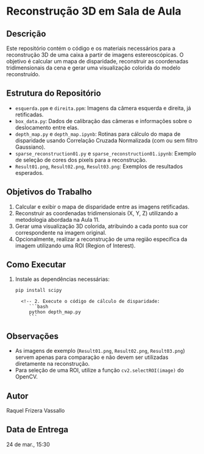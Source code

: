 # Reconstrução 3D em Sala de Aula

## Descrição

Este repositório contém o código e os materiais necessários para a reconstrução 3D de uma caixa a partir de imagens estereoscópicas. O objetivo é calcular um mapa de disparidade, reconstruir as coordenadas tridimensionais da cena e gerar uma visualização colorida do modelo reconstruído.

## Estrutura do Repositório

- `esquerda.ppm` e `direita.ppm`: Imagens da câmera esquerda e direita, já retificadas.
- `box_data.py`: Dados de calibração das câmeras e informações sobre o deslocamento entre elas.
- `depth_map.py` e `depth_map.ipynb`: Rotinas para cálculo do mapa de disparidade usando Correlação Cruzada Normalizada (com ou sem filtro Gaussiano).
- `sparse_reconstruction01.py` e `sparse_reconstruction01.ipynb`: Exemplo de seleção de cores dos pixels para a reconstrução.
- `Result01.png`, `Result02.png`, `Result03.png`: Exemplos de resultados esperados.

## Objetivos do Trabalho

1. Calcular e exibir o mapa de disparidade entre as imagens retificadas.
2. Reconstruir as coordenadas tridimensionais (X, Y, Z) utilizando a metodologia abordada na Aula 11.
3. Gerar uma visualização 3D colorida, atribuindo a cada ponto sua cor correspondente na imagem original.
4. Opcionalmente, realizar a reconstrução de uma região específica da imagem utilizando uma ROI (Region of Interest).

## Como Executar

1.  Instale as dependências necessárias:
    ```bash
    pip install scipy
    ```
          <!-- 2. Execute o código de cálculo de disparidade:
             ```bash
             python depth_map.py
             ```
       <!-- 2. Realize a reconstrução 3D:
          ```bash
          python sparse_reconstruction01.py
          ```
    <!-- 2. Visualize os resultados gerados. -->

## Observações

- As imagens de exemplo (`Result01.png`, `Result02.png`, `Result03.png`) servem apenas para comparação e não devem ser utilizadas diretamente na reconstrução.
- Para seleção de uma ROI, utilize a função `cv2.selectROI(image)` do OpenCV.

## Autor

Raquel Frizera Vassallo

## Data de Entrega

24 de mar., 15:30
